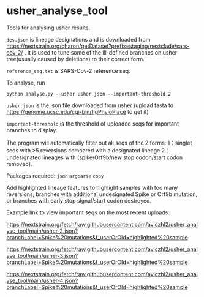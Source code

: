 # usher_analyse_tool
Tools for analysing usher results. 

``des.json`` is lineage designations and is 
downloaded from https://nextstrain.org/charon/getDataset?prefix=staging/nextclade/sars-cov-2/ .
It is used to tune some of the ill-defined branches on usher tree(usually caused by deletions) to their correct form.

``reference_seq.txt`` is SARS-Cov-2 reference seq.

To analyse, run 

``python analyse.py --usher usher.json --important-threshold 2 ``

``usher.json`` is the json file downloaded from usher (upload fasta to https://genome.ucsc.edu/cgi-bin/hgPhyloPlace to get it)

``important-threshold`` is the threshold of uploaded seqs for important branches to display.

The program will automatically filter out all seqs of the 2 forms:
1：singlet seqs with >5 reversions compared with a designated lineage
2：undesignated lineages with (spike/Orf9b/new stop codon/start codon removed).


Packages required:
``json``
``argparse``
``copy``

Add highlighted lineage features to highlight samples with too many reversions, branches with additional undesignated Spike or Orf9b mutation, or branches with early stop signal/start codon destroyed. 

Example link to view important seqs on the most recent uploads: 

https://nextstrain.org/fetch/raw.githubusercontent.com/aviczhl2/usher_analyse_tool/main/usher-2.json?branchLabel=Spike%20mutations&f_userOrOld=highlighted%20sample

https://nextstrain.org/fetch/raw.githubusercontent.com/aviczhl2/usher_analyse_tool/main/usher-3.json?branchLabel=Spike%20mutations&f_userOrOld=highlighted%20sample

https://nextstrain.org/fetch/raw.githubusercontent.com/aviczhl2/usher_analyse_tool/main/usher-4.json?branchLabel=Spike%20mutations&f_userOrOld=highlighted%20sample






